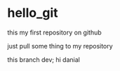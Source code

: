 hello_git
=========

this my first repository on github

just pull some thing to my repository

this branch dev;
hi danial
